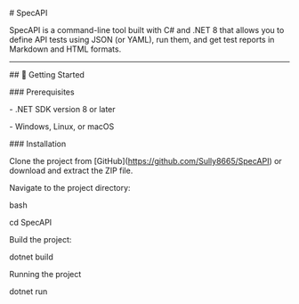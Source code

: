 \# SpecAPI



SpecAPI is a command-line tool built with C# and .NET 8 that allows you to define API tests using JSON (or YAML), run them, and get test reports in Markdown and HTML formats.



---



\## 🚀 Getting Started



\### Prerequisites



\- .NET SDK version 8 or later

\- Windows, Linux, or macOS



\### Installation



Clone the project from \[GitHub](https://github.com/Sully8665/SpecAPI) or download and extract the ZIP file.

Navigate to the project directory:



bash

cd SpecAPI

Build the project:

dotnet build

Running the project

dotnet run



